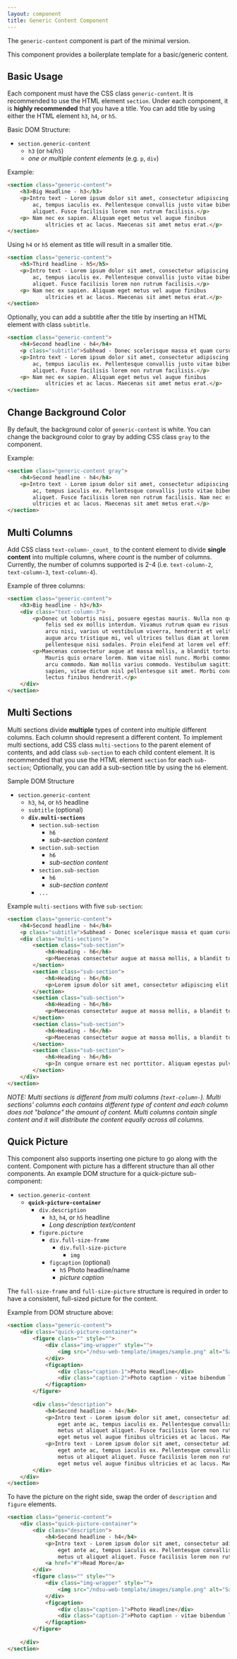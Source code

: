 ```yaml
---
layout: component
title: Generic Content Component
---
```


The `generic-content` component is part of the minimal version.

This component provides a boilerplate template for a basic/generic content.

## Basic Usage

Each component must have the CSS class `generic-content`. It is recommended to use the HTML element `section`. Under each component, it is **highly recommended** that you have a title. You can add title by using either the HTML element `h3`, `h4`, or `h5`.

Basic DOM Structure:
* `section.generic-content`
  * `h3` (or `h4`/`h5`)
  * _one or multiple content elements_ (e.g. `p`, `div`)

Example:
```html
<section class="generic-content">
    <h3>Big Headline - h3</h3>
    <p>Intro text - Lorem ipsum dolor sit amet, consectetur adipiscing elit. Curabitur arcu arcu, tincidunt eget ante
        ac, tempus iaculis ex. Pellentesque convallis justo vitae bibendum lacinia. Phasellus interdum metus ut aliquet
        aliquet. Fusce facilisis lorem non rutrum facilisis.</p>
    <p> Nam nec ex sapien. Aliquam eget metus vel augue finibus
            ultricies et ac lacus. Maecenas sit amet metus erat.</p>
</section>
```

Using `h4` or `h5` element as title will result in a smaller title.

```html
<section class="generic-content">
    <h5>Third headline - h5</h5>
    <p>Intro text - Lorem ipsum dolor sit amet, consectetur adipiscing elit. Curabitur arcu arcu, tincidunt eget ante
        ac, tempus iaculis ex. Pellentesque convallis justo vitae bibendum lacinia. Phasellus interdum metus ut aliquet
        aliquet. Fusce facilisis lorem non rutrum facilisis.</p>
    <p> Nam nec ex sapien. Aliquam eget metus vel augue finibus
            ultricies et ac lacus. Maecenas sit amet metus erat.</p>
</section>
```

Optionally, you can add a subtitle after the title by inserting an HTML element with class `subtitle`.

```html
<section class="generic-content">
    <h4>Second headline - h4</h4>
    <p class="subtitle">Subhead - Donec scelerisque massa et quam cursus, vitae pellentesque nisi sodales.</p>
    <p>Intro text - Lorem ipsum dolor sit amet, consectetur adipiscing elit. Curabitur arcu arcu, tincidunt eget ante
        ac, tempus iaculis ex. Pellentesque convallis justo vitae bibendum lacinia. Phasellus interdum metus ut aliquet
        aliquet. Fusce facilisis lorem non rutrum facilisis.</p>
    <p> Nam nec ex sapien. Aliquam eget metus vel augue finibus
            ultricies et ac lacus. Maecenas sit amet metus erat.</p>
</section>
```

## Change Background Color

By default, the background color of `generic-content` is white. You can change the background color to gray by adding CSS class `gray` to the component.

Example:
```html
<section class="generic-content gray">
    <h4>Second headline - h4</h4>
    <p>Intro text - Lorem ipsum dolor sit amet, consectetur adipiscing elit. Curabitur arcu arcu, tincidunt eget ante
        ac, tempus iaculis ex. Pellentesque convallis justo vitae bibendum lacinia. Phasellus interdum metus ut aliquet
        aliquet. Fusce facilisis lorem non rutrum facilisis. Nam nec ex sapien. Aliquam eget metus vel augue finibus
        ultricies et ac lacus. Maecenas sit amet metus erat.</p>
</section>
```

## Multi Columns

Add CSS class `text-column-_count_` to the content element to divide **single content** into multiple columns, where _count_ is the number of columns. Currently, the number of columns supported is 2-4 (i.e. `text-column-2`, `text-column-3`, `text-column-4`).

Example of three columns:
```html
<section class="generic-content">
    <h3>Big headline - h3</h3>
    <div class="text-column-3">
        <p>Donec ut lobortis nisi, posuere egestas mauris. Nulla non quam sed dui faucibus interdum. Vivamus finibus
            felis sed ex mollis interdum. Vivamus rutrum quam eu risus convallis, ut cursus sem semper. Praesent
            arcu nisi, varius ut vestibulum viverra, hendrerit et velit. Aenean consectetur, sapien sed laoreet condimentum,
            augue arcu tristique mi, vel ultrices tellus diam at lorem. Donec scelerisque massa et quam cursus, vitae
            pellentesque nisi sodales. Proin eleifend at lorem vel efficitur.</p>
        <p>Maecenas consectetur augue at massa mollis, a blandit tortor ultrices. Morbi interdum leo in tristique varius.
            Mauris quis ornare lorem. Nam vitae nisl nunc. Morbi commodo lacus a dui interdum, sit amet dignissim
            arcu commodo. Nam mollis varius commodo. Vestibulum sagittis consectetur egestas. Nullam tristique pellentesque
            sapien, vitae dictum nisl pellentesque sit amet. Morbi condimentum sagittis feugiat. Nam sed nibh vitae
            lectus finibus hendrerit.</p>
    </div>
</section>
```

## Multi Sections

Multi sections divide **multiple** types of content into multiple different columns. Each column should represent a different content. To implement multi sections, add CSS class `multi-sections` to the parent element of contents, and add class `sub-section` to each child content element. It is recommended that you use the HTML element `section` for each `sub-section`; Optionally, you can add a sub-section title by using the `h6` element.

Sample DOM Structure
* `section.generic-content`
  * `h3`, `h4`, or `h5` headline
  * `subtitle` (optional)
  * **`div.multi-sections`**
    * `section.sub-section`
      * `h6`
      * _sub-section content_
    * `section.sub-section`
      * `h6`
      * _sub-section content_
    * `section.sub-section`
      * `h6`
      * _sub-section content_
    * `...`

Example `multi-sections` with five `sub-section`:

```html
<section class="generic-content">
    <h4>Second headline - h4</h4>
    <p class="subtitle">Subhead - Donec scelerisque massa et quam cursus, vitae pellentesque nisi sodales.</p>
    <div class="multi-sections">
        <section class="sub-section">
            <h6>Heading - h6</h6>
            <p>Maecenas consectetur augue at massa mollis, a blandit tortor ultrices. Morbi interdum leo in tristique varius. Mauris quis ornare lorem. Nam vitae nisl nunc. Morbi commodo lacus a dui interdum, sit amet dignissim arcu commodo. Nam mollis varius commodo. Vestibulum sagittis consectetur egestas. Nullam tristique pellentesque sapien, vitae dictum nisl pellentesque sit amet.</p>
        </section>
        <section class="sub-section">
            <h6>Heading - h6</h6>
            <p>Lorem ipsum dolor sit amet, consectetur adipiscing elit. Aliquam vestibulum ut magna et imperdiet. Nunc lacinia risus ut magna tempus, id vehicula sapien interdum. Aenean scelerisque, dolor in tempus rutrum, sem turpis suscipit tellus, sed pharetra magna elit non dolor. Quisque sed urna vel orci ultricies aliquet. Phasellus eu sodales nulla. In sit amet nibh volutpat, bibendum ante vitae, aliquet mi. Integer suscipit sapien in sem molestie ultricies. Orci varius natoque penatibus et magnis dis parturient montes, nascetur ridiculus mus. Aliquam eleifend mi molestie dignissim posuere. </p>
        </section>
        <section class="sub-section">
            <h6>Heading - h6</h6>
            <p>Maecenas consectetur augue at massa mollis, a blandit tortor ultrices. Morbi interdum leo in tristique varius. Mauris quis ornare lorem. Nam vitae nisl nunc. Morbi commodo lacus a dui interdum, sit amet dignissim arcu commodo. Nam mollis varius commodo. Vestibulum sagittis consectetur egestas. Nullam tristique pellentesque sapien, vitae dictum nisl pellentesque sit amet.</p>
        </section>
        <section class="sub-section">
            <h6>Heading - h6</h6>
            <p>Maecenas consectetur augue at massa mollis, a blandit tortor ultrices. Morbi interdum leo in tristique varius. Nullam tristique  pellentesque sapien, vitae dictum nisl pellentesque sit amet. Mauris quis ornare lorem. Nam vitae nisl nunc. Morbi commodo lacus a dui interdum, sit amet dignissim arcu commodo. Nam mollis varius commodo. Vestibulum sagittis consectetur egestas. Nullam tristique pellentesque sapien, vitae dictum nisl pellentesque sit amet.</p>
        </section>
        <section class="sub-section">
            <h6>Heading - h6</h6>
            <p>In congue ornare est nec porttitor. Aliquam egestas pulvinar mauris at vestibulum. Pellentesque sed pretium leo. Pellentesque et enim magna. Aliquam eu orci in nisl tincidunt fermentum vitae sed risus. Aenean id sapien eu urna pulvinar euismod. Quisque consequat sapien est, sit amet convallis elit euismod id. Nunc egestas lorem ut vehicula malesuada. Duis sit amet eleifend mauris, at pulvinar ligula. Nam egestas porta luctus. Ut sed  porta ligula. Donec congue dolor augue, at molestie diam bibendum vel.</p>
        </section>
    </div>
</section>
```

_NOTE: Multi sections is different from multi columns (`text-column-`). Multi sections' columns each contains different type of content and each column does not "balance" the amount of content. Multi columns contain single content and it will distribute the content equally across all columns._


## Quick Picture

This component also supports inserting one picture to go along with the content. Component with picture has a different structure than all other components. An example DOM structure for a quick-picture sub-component:

* `section.generic-content`
  * **`quick-picture-container`**
    * `div.description`
      * `h3`, `h4`, or `h5` headline
      * _Long description text/content_
    * `figure.picture`
      * `div.full-size-frame`
        * `div.full-size-picture` 
          * `img`
      * `figcaption` (optional)
        * `h5` Photo headline/name
        * _picture caption_

The `full-size-frame` and `full-size-picture` structure is required in order to have a consistent, full-sized picture for the content.

Example from DOM structure above:

```html
<section class="generic-content">
    <div class="quick-picture-container">
        <figure class="" style="">
            <div class="img-wrapper" style="">
                <img src="/ndsu-web-template/images/sample.png" alt="Sample Image"  />
            </div>
            <figcaption>
                <div class="caption-1">Photo Headline</div>
                <div class="caption-2">Photo caption - vitae bibendum lacinia. Phasellus interdum vitae bibendum lacinia.</div>
            </figcaption>
        </figure>
        
        <div class="description">
            <h4>Second headline - h4</h4>
            <p>Intro text - Lorem ipsum dolor sit amet, consectetur adipiscing elit. Curabitur arcu arcu, tincidunt
                eget ante ac, tempus iaculis ex. Pellentesque convallis justo vitae bibendum lacinia. Phasellus interdum
                metus ut aliquet aliquet. Fusce facilisis lorem non rutrum facilisis. Nam nec ex sapien. Aliquam
                eget metus vel augue finibus ultricies et ac lacus. Maecenas sit amet metus erat.</p>
            <p>Intro text - Lorem ipsum dolor sit amet, consectetur adipiscing elit. Curabitur arcu arcu, tincidunt
                eget ante ac, tempus iaculis ex. Pellentesque convallis justo vitae bibendum lacinia. Phasellus interdum
                metus ut aliquet aliquet. Fusce facilisis lorem non rutrum facilisis. Nam nec ex sapien. Aliquam
                eget metus vel augue finibus ultricies et ac lacus. Maecenas sit amet metus erat.</p>
        </div>
    </div>
</section>
```

To have the picture on the right side, swap the order of `description` and `figure` elements.

```html
<section class="generic-content">
    <div class="quick-picture-container">
        <div class="description">
            <h4>Second headline - h4</h4>
            <p>Intro text - Lorem ipsum dolor sit amet, consectetur adipiscing elit. Curabitur arcu arcu, tincidunt
                eget ante ac, tempus iaculis ex. Pellentesque convallis justo vitae bibendum lacinia. Phasellus interdum
                metus ut aliquet aliquet. Fusce facilisis lorem non rutrum facilisis.</p>
            <a href="#">Read More</a>
        </div>
        <figure class="" style="">
            <div class="img-wrapper" style="">
                <img src="/ndsu-web-template/images/sample.png" alt="Sample Image"  />
            </div>
            <figcaption>
                <div class="caption-1">Photo Headline</div>
                <div class="caption-2">Photo caption - vitae bibendum lacinia. Phasellus interdum vitae bibendum lacinia.</div>
            </figcaption>
        </figure>
        
    </div>
</section>
```